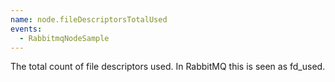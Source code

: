 ```yaml
---
name: node.fileDescriptorsTotalUsed
events:
  - RabbitmqNodeSample
---
```


The total count of file descriptors used. In RabbitMQ this is seen as fd\_used.